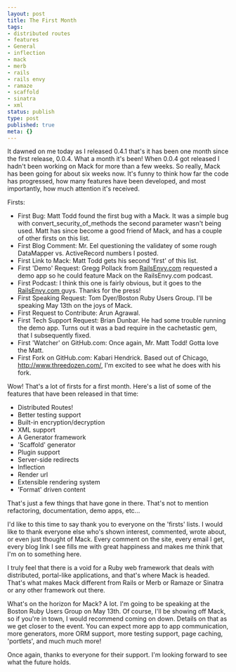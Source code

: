 ```yaml
---
layout: post
title: The First Month
tags:
- distributed routes
- features
- General
- inflection
- mack
- merb
- rails
- rails envy
- ramaze
- scaffold
- sinatra
- xml
status: publish
type: post
published: true
meta: {}
---
```

It dawned on me today as I released 0.4.1 that's it has been one month since the first release, 0.0.4. What a month it's been! When 0.0.4 got released I hadn't been working on Mack for more than a few weeks. So really, Mack has been going for about six weeks now. It's funny to think how far the code has progressed, how many features have been developed, and most importantly, how much attention it's received.

Firsts:
<ul>
	<li>First Bug: Matt Todd found the first bug with a Mack. It was a simple bug with convert_security_of_methods the second parameter wasn't being used. Matt has since become a good friend of Mack, and has a couple of other firsts on this list.</li>
	<li>First Blog Comment: Mr. Eel questioning the validatey of some rough DataMapper vs. ActiveRecord numbers I posted.</li>
	<li>First Link to Mack: Matt Todd gets his second 'first' of this list.</li>
	<li>First 'Demo' Request: Gregg Pollack from <a href="http://www.railsenvy.com" target="_blank">RailsEnvy.com</a> requested a demo app so he could feature Mack on the RailsEnvy.com podcast.</li>
	<li>First Podcast: I think this one is fairly obvious, but it goes to the <a href="http://www.railsenvy.com" target="_blank">RailsEnvy.com </a>guys. Thanks for the press!</li>
	<li>First Speaking Request: Tom Dyer/Boston Ruby Users Group. I'll be speaking May 13th on the joys of Mack.</li>
	<li>First Request to Contribute: Arun Agrawal.</li>
	<li>First Tech Support Request: Brian Dunbar. He had some trouble running the demo app. Turns out it was a bad require in the cachetastic gem, that I subsequently fixed.</li>
	<li>First 'Watcher' on GitHub.com: Once again, Mr. Matt Todd! Gotta love the Matt.</li>
	<li>First Fork on GitHub.com:          <span id="profile_name" rel="/users/kabari">Kabari Hendrick. Based out of Chicago, <a href="http://www.threedozen.com/" target="_blank">http://www.threedozen.com/</a>, I'm excited to see what he does with his fork.</span></li>
</ul>
Wow! That's a lot of firsts for a first month. Here's a list of some of the features that have been released in that time:
<ul>
	<li>Distributed Routes!</li>
	<li>Better testing support</li>
	<li>Built-in encryption/decryption</li>
	<li>XML support</li>
	<li>A Generator framework</li>
	<li>'Scaffold' generator</li>
	<li>Plugin support</li>
	<li>Server-side redirects</li>
	<li>Inflection</li>
	<li>Render url</li>
	<li>Extensible rendering system</li>
	<li>'Format' driven content</li>
</ul>
That's just a few things that have gone in there. That's not to mention refactoring, documentation, demo apps, etc...

I'd like to this time to say thank you to everyone on the 'firsts' lists. I would like to thank everyone else who's shown interest, commented, wrote about, or even just thought of Mack. Every comment on the site, every email I get, every blog link I see fills me with great happiness and makes me think that I'm on to something here.

I truly feel that there is a void for a Ruby web framework that deals with distributed, portal-like applications, and that's where Mack is headed. That's what makes Mack different from Rails or Merb or Ramaze or Sinatra or any other framework out there.

What's on the horizon for Mack? A lot. I'm going to be speaking at the Boston Ruby Users Group on May 13th. Of course, I'll be showing off Mack, so if you're in town, I would recommend coming on down. Details on that as we get closer to the event. You can expect more app to app communication, more generators, more ORM support, more testing support, page caching, 'portlets', and much much more!

Once again, thanks to everyone for their support. I'm looking forward to see what the future holds.
